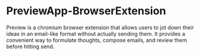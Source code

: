 # PreviewApp-BrowserExtension
 Preview is a chromium browser extension that allows users to jot down their ideas in an email-like format without actually sending them. It provides a convenient way to formulate thoughts, compose emails, and review them before hitting send.
